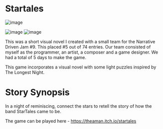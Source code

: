 # Startales
![image](https://github.com/AmaanSH/startales/assets/37557114/0cee058d-f942-4a8c-9683-914ea5279609)

![image](https://github.com/AmaanSH/startales/assets/37557114/ff933b6c-aed5-452e-8cea-4c1e1bbcb39a)
![image](https://github.com/AmaanSH/startales/assets/37557114/0831286d-fb83-4aa4-8275-6fd2f69aa206)

This was a short visual novel I created with a small team for the Narrative Driven Jam #9. This placed #5 out of 74 entries. Our team consisted of myself as the programmer, an artist, a composer and a game designer. We had a total of 5 days to make the game.

This game incorporates a visual novel with some light puzzles inspired by The Longest Night.

# Story Synopsis
In a night of reminiscing, connect the stars to retell the story of how the band StarTales came to be.

The game can be played here - https://theaman.itch.io/startales
